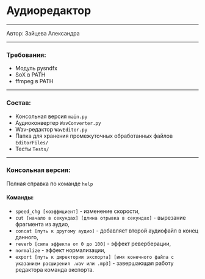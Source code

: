 # Аудиоредактор
___
Автор: Зайцева Александра
___
### Требования:
* Модуль pysndfx
* SoX в PATH
* ffmpeg в PATH
___
### Состав:
* Консольная версия ```main.py```
* Аудиоконвертер ```WavConverter.py```
* Wav-редактор ```WavEditor.py```
* Папка для хранения промежуточных обработанных файлов ```EditorFiles/```
* Тесты ```Tests/```
___
### Консольная версия:
Полная справка по команде ```help```
#### Команды:
* ```speed_chg [коэффициент]``` - изменение скорости,
* ```cut [начало в секундах] [длина отрывка в секундах]``` - вырезание фрагмента из аудио,
* ```concat [путь к другому аудио]``` - добавляет второй аудиофайл в конец данного,
* ```reverb [сила эффекта от 0 до 100]``` - эффект реверберации,
* ```normalize``` - эффект нормализации,
* ```export [путь к директории экспорта] [имя конечного файла с указанием расширения .wav или .mp3]``` - 
завершающая работу редактора команда экспорта.